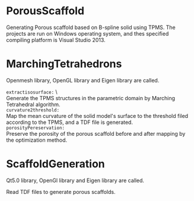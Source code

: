 # PorousScaffold
Generating Porous scaffold based on B-spline solid using TPMS.
The projects are run on Windows operating system, and thes specified compiling platform is Visual Studio 2013.

# MarchingTetrahedrons
Openmesh library, OpenGL library and Eigen library are called.

`extractisosurface:` \  
Generate the TPMS structures in the parametric domain by Marching Tetrahedral algorithm.\
`curvature2threshold:` \
Map the mean curvature of the solid model's surface to the threshold filed according to the TPMS, and a TDF file is generated.\
`porosityPereservation:` \
Preserve the porosity of the porous scaffold before and after mapping by the optimization method.

# ScaffoldGeneration
Qt5.0 library, OpenGl library and Eigen library are called.

Read TDF files to generate porous scaffolds.
